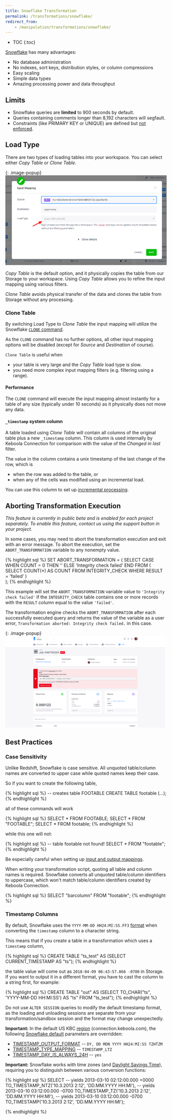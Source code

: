 ```yaml
---
title: Snowflake Transformation
permalink: /transformations/snowflake/
redirect_from:
    - /manipulation/transformations/snowflake/
---
```


* TOC
{:toc}

[Snowflake](https://www.snowflake.com/) has many advantages:

- No database administration
- No indexes, sort keys, distribution styles, or column compressions
- Easy scaling
- Simple data types
- Amazing processing power and data throughput

## Limits

- Snowflake queries are **limited** to 900 seconds by default.
- Queries containing comments longer than 8,192 characters will segfault.
- Constraints (like PRIMARY KEY or UNIQUE) are defined but [not enforced](https://docs.snowflake.net/manuals/sql-reference/constraints-overview.html).

## Load Type

There are two types of loading tables into your workspace. You can select either *Copy Table* or *Clone Table*.

{: .image-popup}
![Load Type](/transformations/snowflake/load-type.png)
 
*Copy Table* is the default option, and it physically copies the table from our Storage to your workspace. 
Using *Copy Table* allows you to refine the input mapping using various filters.

*Clone Table* avoids physical transfer of the data and clones the table from Storage without any processing. 

### Clone Table

By switching Load Type to *Clone Table* the input mapping will utilize the Snowflake 
[`CLONE` command](https://docs.snowflake.net/manuals/sql-reference/sql/create-clone.html). 

As the `CLONE` command has no further options, all other input mapping options will be disabled 
(except for *Source* and *Destination* of course). 
 
`Clone Table` is useful when 

 - your table is very large and the *Copy Table* load type is slow.
 - you need more complex input mapping filters (e.g. filtering using a range).

#### Performance

The `CLONE` command will execute the input mapping almost instantly for a table of any size (typically under 10 seconds) 
as it physically does not move any data. 

#### `_timestamp` system column

A table loaded using *Clone Table* will contain all columns of the original table plus a new `_timestamp` column.
This column is used internally by Keboola Connection for comparison with the value of the *Changed in last* filter. 

The value in the column contains a unix timestamp of the last change of the row, which is

 - when the row was added to the table, or
 - when any of the cells was modified using an incremental load.

You can use this column to set up [incremental processing](https://help.keboola.com/storage/tables/#incremental-processing).

## Aborting Transformation Execution

*This feature is currently in public beta and is enabled for each project separately. To enable this feature, 
contact us using the support button in your project.*

In some cases, you may need to abort the transformation execution and exit with an error message. 
To abort the execution, set the `ABORT_TRANSFORMATION` variable to any nonempty value. 

{% highlight sql %}
SET ABORT_TRANSFORMATION = (
  SELECT 
      CASE
          WHEN COUNT = 0 THEN ''
          ELSE 'Integrity check failed'
      END
  FROM (
    SELECT COUNT(*) AS COUNT FROM INTEGRITY_CHECK WHERE RESULT = 'failed'
  )   
);
{% endhighlight %}

This example will set the `ABORT_TRANSFORMATION` variable value to `'Integrity check failed'` if the `INTEGRITY_CHECK` table
contains one or more records with the `RESULT` column equal to the value `'failed'`.

The transformation engine checks the `ABORT_TRANSFORMATION` after each successfully executed query and returns the value
of the variable as a user error, `Transformation aborted: Integrity check failed.` in this case.

{: .image-popup}
![Transformation aborted](/transformations/snowflake/abort.png)

## Best Practices

### Case Sensitivity
Unlike Redshift, Snowflake is case sensitive. All unquoted table/column names are converted to upper case
while quoted names keep their case.

So if you want to create the following table,

{% highlight sql %}
-- creates table FOOTABLE
CREATE TABLE footable (...);
{% endhighlight %}

all of these commands will work

{% highlight sql %}
SELECT * FROM FOOTABLE;
SELECT * FROM "FOOTABLE";
SELECT * FROM footable;
{% endhighlight %}

while this one will not:

{% highlight sql %}
-- table footable not found!
SELECT * FROM "footable";
{% endhighlight %}

Be especially careful when setting up [input and output mappings](/transformations/mappings/).

When writing your transformation script, quoting all table and column names is required. Snowflake converts all
unquoted table/column identifiers to uppercase, which won't match table/column identifiers created by Keboola Connection.

{% highlight sql %}
SELECT "barcolumn" FROM "footable";
{% endhighlight %}

### Timestamp Columns
By default, Snowflake uses the
`YYYY-MM-DD HH24:MI:SS.FF3` [format](https://docs.snowflake.net/manuals/sql-reference/functions-conversion.html#label-date-time-format-conversion)
when converting the `timestamp` column to a character string.

This means that if you create a table in a transformation which uses a `timestamp` column,

{% highlight sql %}
CREATE TABLE "ts_test" AS (SELECT CURRENT_TIMESTAMP AS "ts");
{% endhighlight %}

the table value will come out as `2018-04-09 06:43:57.866 -0700` in Storage. If you
want to output it in a different format, you have to cast the column to a string first, for example:

{% highlight sql %}
CREATE TABLE "out" AS
    (SELECT TO_CHAR("ts", 'YYYY-MM-DD HH:MI:SS') AS "ts" FROM "ts_test");
{% endhighlight %}

Do not use `ALTER SESSION` queries to modify the default timestamp format, as the loading and unloading sessions are separate 
from your transformation/sandbox session and the format may change unexpectedly.

**Important:** In the default US KBC [region](https://developers.keboola.com/overview/api/#regions-and-endpoints) 
(connection.keboola.com), the following [Snowflake default](https://docs.snowflake.net/manuals/sql-reference/parameters.html#) 
parameters are overridden:

- [TIMESTAMP_OUTPUT_FORMAT](https://docs.snowflake.net/manuals/sql-reference/parameters.html#timestamp-output-format) -- `DY, DD MON YYYY HH24:MI:SS TZHTZM`
- [TIMESTAMP_TYPE_MAPPING](https://docs.snowflake.net/manuals/sql-reference/parameters.html#timestamp-type-mapping) -- `TIMESTAMP_LTZ`
- [TIMESTAMP_DAY_IS_ALWAYS_24H](https://docs.snowflake.net/manuals/sql-reference/parameters.html#timestamp-day-is-always-24h) -- `yes`

**Important:** Snowflake works with time zones (and [Daylight Savings Time](https://en.wikipedia.org/wiki/Daylight_saving_time)),
requiring you to distinguish between various conversion functions:

{% highlight sql %}
SELECT
    -- yields 2013-03-10 02:12:00.000 +0000
    TO_TIMESTAMP_NTZ('10.3.2013 2:12', 'DD.MM.YYYY HH:MI'),
    -- yields 2013-03-10 03:12:00.000 -0700
    TO_TIMESTAMP_TZ('10.3.2013 2:12', 'DD.MM.YYYY HH:MI'),
    -- yields 2013-03-10 03:12:00.000 -0700
    TO_TIMESTAMP('10.3.2013 2:12', 'DD.MM.YYYY HH:MI');

{% endhighlight %}
